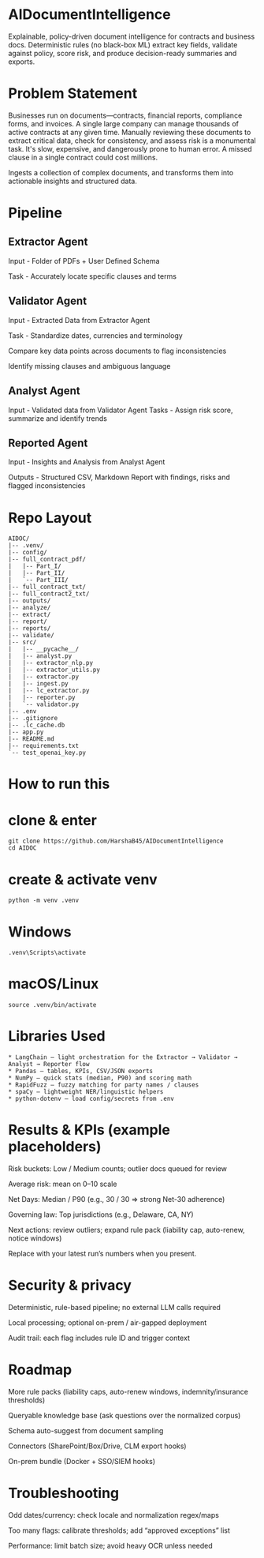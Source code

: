 # AIDocumentIntelligence

Explainable, policy-driven document intelligence for contracts and business docs.
Deterministic rules (no black-box ML) extract key fields, validate against policy, score risk, and produce decision-ready summaries and exports.

# Problem Statement
Businesses run on documents—contracts, financial reports, compliance forms, and invoices. A single large company can manage thousands of active contracts at any given time. Manually reviewing these documents to extract critical data, check for consistency, and assess risk is a monumental task. It's slow, expensive, and dangerously prone to human error. A missed clause in a single contract could cost millions.

Ingests a collection of complex documents, and transforms them into actionable insights and structured data.

# Pipeline

## Extractor Agent
Input - Folder of PDFs + User Defined Schema  

Task - Accurately locate specific clauses and terms 

## Validator Agent
Input - Extracted Data from Extractor Agent 

Task - Standardize dates, currencies and terminology

Compare key data points across documents to flag inconsistencies

Identify missing clauses and ambiguous language

## Analyst Agent
Input - Validated data from Validator Agent
Tasks - Assign risk score, summarize and identify trends

## Reported Agent
Input - Insights and Analysis from Analyst Agent

Outputs - Structured CSV, Markdown Report with findings, risks and flagged inconsistencies

# Repo Layout
```
AIDOC/
|-- .venv/
|-- config/
|-- full_contract_pdf/
|   |-- Part_I/
|   |-- Part_II/
|   `-- Part_III/
|-- full_contract_txt/
|-- full_contract2_txt/
|-- outputs/
|-- analyze/
|-- extract/
|-- report/
|-- reports/
|-- validate/
|-- src/
|   |-- __pycache__/
|   |-- analyst.py
|   |-- extractor_nlp.py
|   |-- extractor_utils.py
|   |-- extractor.py
|   |-- ingest.py
|   |-- lc_extractor.py
|   |-- reporter.py
|   `-- validator.py
|-- .env
|-- .gitignore
|-- .lc_cache.db
|-- app.py
|-- README.md
|-- requirements.txt
`-- test_openai_key.py

```

# How to run this
# clone & enter

```
git clone https://github.com/HarshaB45/AIDocumentIntelligence
cd AIDOC
```
# create & activate venv
```
python -m venv .venv
```
# Windows
```
.venv\Scripts\activate
```
# macOS/Linux
```
source .venv/bin/activate
```

# Libraries Used

    * LangChain — light orchestration for the Extractor → Validator → Analyst → Reporter flow
    * Pandas — tables, KPIs, CSV/JSON exports
    * NumPy — quick stats (median, P90) and scoring math
    * RapidFuzz — fuzzy matching for party names / clauses
    * spaCy — lightweight NER/linguistic helpers
    * python-dotenv — load config/secrets from .env
    
# Results & KPIs (example placeholders)

Risk buckets: Low / Medium counts; outlier docs queued for review

Average risk: mean on 0–10 scale

Net Days: Median / P90 (e.g., 30 / 30 ⇒ strong Net-30 adherence)

Governing law: Top jurisdictions (e.g., Delaware, CA, NY)

Next actions: review outliers; expand rule pack (liability cap, auto-renew, notice windows)

Replace with your latest run’s numbers when you present.

# Security & privacy

Deterministic, rule-based pipeline; no external LLM calls required

Local processing; optional on-prem / air-gapped deployment

Audit trail: each flag includes rule ID and trigger context

# Roadmap

More rule packs (liability caps, auto-renew windows, indemnity/insurance thresholds)

Queryable knowledge base (ask questions over the normalized corpus)

Schema auto-suggest from document sampling

Connectors (SharePoint/Box/Drive, CLM export hooks)

On-prem bundle (Docker + SSO/SIEM hooks)

# Troubleshooting

Odd dates/currency: check locale and normalization regex/maps

Too many flags: calibrate thresholds; add “approved exceptions” list

Performance: limit batch size; avoid heavy OCR unless needed


